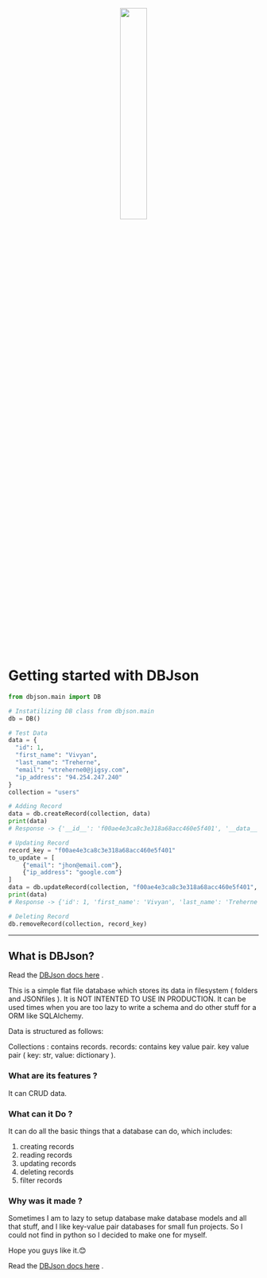 <p align="center" width="100%">
    <img width="33%" src="https://i.imgur.com/gbT5IKBm.jpg">
</p>

# Getting started with DBJson

```python
from dbjson.main import DB

# Instatilizing DB class from dbjson.main
db = DB()

# Test Data
data = {
  "id": 1,
  "first_name": "Vivyan",
  "last_name": "Treherne",
  "email": "vtreherne0@jigsy.com",
  "ip_address": "94.254.247.240"
}
collection = "users"

# Adding Record
data = db.createRecord(collection, data)
print(data)
# Response -> {'__id__': 'f00ae4e3ca8c3e318a68acc460e5f401', '__data__': {'id': 1, 'first_name': 'Vivyan', 'last_name': 'Treherne', 'email': 'vtreherne0@jigsy.com', 'ip_address': '94.254.247.240'}}

# Updating Record
record_key = "f00ae4e3ca8c3e318a68acc460e5f401"
to_update = [
    {"email": "jhon@email.com"},
    {"ip_address": "google.com"}
]
data = db.updateRecord(collection, "f00ae4e3ca8c3e318a68acc460e5f401", to_update)
print(data)
# Response -> {'id': 1, 'first_name': 'Vivyan', 'last_name': 'Treherne', 'email': 'jhon@email.com', 'ip_address': 'google.com'}

# Deleting Record
db.removeRecord(collection, record_key)
```

---

## What is DBJson?

Read the [DBJson docs here](https://ketanip.github.io/dbjson/) .

This is a simple flat file database which stores its data in filesystem ( folders and JSONfiles ).
It is NOT INTENTED TO USE IN PRODUCTION.
It can be used times when you are too lazy to write a schema and do other stuff for a ORM like SQLAlchemy.

Data is structured as follows:

Collections : contains records.
records: contains key value pair.
key value pair ( key: str, value: dictionary ).

### What are its features ?

It can CRUD data.

### What can it Do ?

It can do all the basic things that a database can do, which includes:

1. creating records
2. reading records
3. updating records
4. deleting records
5. filter records

### Why was it made ?

Sometimes I am to lazy to setup database make database models and all that stuff, and I like key-value pair databases for small fun projects. So I could not find in python so I decided to make one for myself.

Hope you guys like it.😊

Read the [DBJson docs here](https://ketanip.github.io/dbjson/) .
